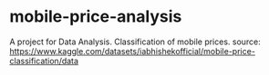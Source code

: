 # mobile-price-analysis
A project for Data Analysis. Classification of mobile prices.
source: https://www.kaggle.com/datasets/iabhishekofficial/mobile-price-classification/data